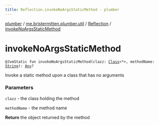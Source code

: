 ```yaml
---
title: Reflection.invokeNoArgsStaticMethod - plumber
---
```


[plumber](../../index.html) / [me.bristermitten.plumber.util](../index.html) / [Reflection](index.html) / [invokeNoArgsStaticMethod](./invoke-no-args-static-method.html)

# invokeNoArgsStaticMethod

`@JvmStatic fun invokeNoArgsStaticMethod(clazz: `[`Class`](https://docs.oracle.com/javase/6/docs/api/java/lang/Class.html)`<*>, methodName: `[`String`](https://kotlinlang.org/api/latest/jvm/stdlib/kotlin/-string/index.html)`): `[`Any`](https://kotlinlang.org/api/latest/jvm/stdlib/kotlin/-any/index.html)`?`

Invoke a static method upon a class that has no arguments

### Parameters

`clazz` - the class holding the method

`methodName` - the method name

**Return**
the object returned by the method

